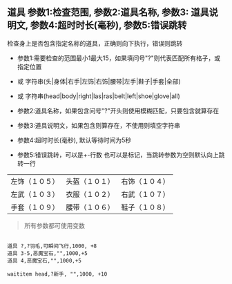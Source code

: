 ## 道具 参数1:检查范围, 参数2:道具名称, 参数3: 道具说明文, 参数4:超时时长(毫秒), 参数5:错误跳转
检查身上是否包含指定名称的道具，正确则向下执行，错误则跳转


- 参数1:需要检查的范围最小1最大15，如果填问号"?"则代表匹配所有格子，或指定位置
- 或 字符串(头|身体|右手|左饰|右饰|腰带|左手|鞋子|手套|全部)
- 或 字符串(head|body|right|las|ras|belt|left|shoe|glove|all)



- 参数2:道具名称，如果包含问号"?"开头则使用模糊匹配，只要包含就算存在
- 参数3:道具说明文，如果包含则算存在，不使用则填空字符串
- 参数4:超时时长(毫秒), 默认等待时间为5秒
- 参数5:错误跳转，可以是+-行数 也可以是标记，当跳转参数为空则默认向上跳转一行


|  | | |
|  ---|--- | ---|
|左饰（１０５）|头盔（１０１）|右饰（１０４）|
|左武（１０３）|衣服（１０２）|右武（１０７）|
|手套（１０９）|腰带（１０６）|鞋子（１０８）|

> 所有参数都可使用变数

```

道具 ?,?羽毛,可瞬间飞行,1000, +8
道具 3-5,恶魔宝石,"",1000,+5
道具 4,恶魔宝石,"",1000,+5

waititem head,?新手, "",1000, +10



```